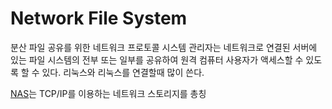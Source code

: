# Network File System
분산 파일 공유를 위한 네트워크 프로토콜
시스템 관리자는 네트워크로 연결된 서버에 있는 파일 시스템의 전부 또는 일부를 공유하여 원격 컴퓨터 사용자가 액세스할 수 있도록 할 수 있다. 
리눅스와 리눅스를 연결할때 많이 쓴다.

[NAS](NAS)는 TCP/IP를 이용하는 네트워크 스토리지를 총칭
